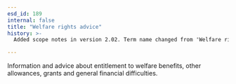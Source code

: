 ```yaml
---
esd_id: 189
internal: false
title: "Welfare rights advice"
history: >-
  Added scope notes in version 2.02. Term name changed from 'Welfare rights' to 'Welfare rights - advice' in version 3.00. Name changed to 'Welfare rights advice' in version 4.00.

---
```


Information and advice about entitlement to welfare benefits, other allowances, grants and general financial difficulties.

